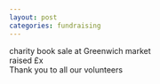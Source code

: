 ```yaml
---
layout: post
categories: fundraising
---
```


charity book sale at Greenwich market  
raised £x  
Thank you to all our volunteers  
